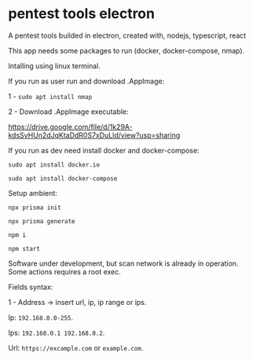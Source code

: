 # pentest tools electron
A pentest tools builded in electron, created with, nodejs, typescript, react

This app needs some packages to run (docker, docker-compose, nmap).

Intalling using linux terminal.

If you run as user run and download .AppImage: 

1 - ```sudo apt install nmap```

2 - Download .AppImage executable:

https://drive.google.com/file/d/1k29A-kdsSvHUn2dJqKtaDdR0S7xDuLld/view?usp=sharing

If you run as dev need install docker and docker-compose:

```sudo apt install docker.io```

```sudo apt install docker-compose```

Setup ambient:

```npx prisma init```

```npx prisma generate```

```npm i```

```npm start```

Software under development, but scan network is already in operation. Some actions requires a root exec.

Fields syntax:

1 - Address -> insert url, ip, ip range or ips.                                                                                                                                                            

Ip: ```192.168.0.0-255```.                                                                                                                                                       

Ips: ```192.168.0.1 192.168.0.2```.                                                                                                                                                                         

Url: ```https://excample.com``` or ```example.com```.
